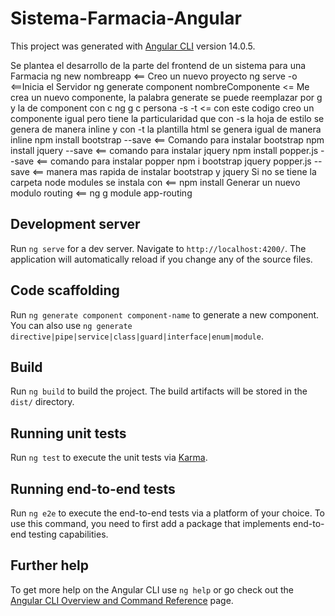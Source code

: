 # Sistema-Farmacia-Angular

This project was generated with [Angular CLI](https://github.com/angular/angular-cli) version 14.0.5.

Se plantea el desarrollo de la parte del frontend de un sistema para una Farmacia
 ng new nombreapp <== Creo un nuevo proyecto ng serve -o <==Inicia el Servidor ng generate component nombreComponente <= Me crea un nuevo componente, la palabra generate se puede reemplazar por g y la de component con c ng g c persona -s -t <= con este codigo creo un componente igual pero tiene la particularidad que con -s la hoja de estilo se genera de manera inline y con -t la plantilla html se genera igual de manera inline npm install bootstrap --save <== Comando para instalar bootstrap npm install jquery --save <== comando para instalar jquery npm install popper.js --save <== comando para instalar popper npm i bootstrap jquery popper.js --save <== manera mas rapida de instalar bootstrap y jquery Si no se tiene la carpeta node modules se instala con <== npm install Generar un nuevo modulo routing <== ng g module app-routing

## Development server

Run `ng serve` for a dev server. Navigate to `http://localhost:4200/`. The application will automatically reload if you change any of the source files.

## Code scaffolding

Run `ng generate component component-name` to generate a new component. You can also use `ng generate directive|pipe|service|class|guard|interface|enum|module`.

## Build

Run `ng build` to build the project. The build artifacts will be stored in the `dist/` directory.

## Running unit tests

Run `ng test` to execute the unit tests via [Karma](https://karma-runner.github.io).

## Running end-to-end tests

Run `ng e2e` to execute the end-to-end tests via a platform of your choice. To use this command, you need to first add a package that implements end-to-end testing capabilities.

## Further help

To get more help on the Angular CLI use `ng help` or go check out the [Angular CLI Overview and Command Reference](https://angular.io/cli) page.
